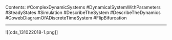 Contents:
#ComplexDynamicSystems 
#DynamicalSystemWithParameters 
#SteadyStates 
#Simulation
#DescribeTheSystem 
#DescribeTheDynamics 
#CowebDiagramOfADiscreteTimeSystem 
#FlipBifurcation 

---

![[cds_131022018-1.png]]